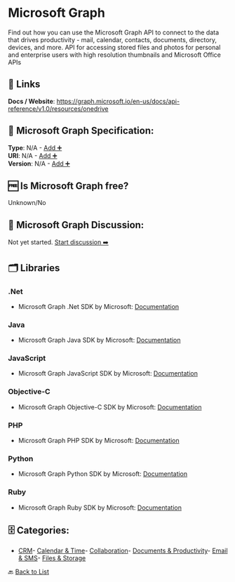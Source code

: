 # Microsoft Graph

Find out how you can use the Microsoft Graph API to connect to the data that drives productivity - mail, calendar, contacts, documents, directory, devices, and more. API for accessing stored files and photos for personal and enterprise users with high resolution thumbnails and Microsoft Office APIs

##  🔗 Links
**Docs / Website**: https://graph.microsoft.io/en-us/docs/api-reference/v1.0/resources/onedrive

## 🧬 Microsoft Graph Specification:
**Type**: N/A - [Add ➕](https://github.com/apis-list/apis-list/edit/main/apis/microsoft-graph/microsoft-graph.yaml)  
**URI**: N/A - [Add ➕](https://github.com/apis-list/apis-list/edit/main/apis/microsoft-graph/microsoft-graph.yaml)  
**Version**: N/A - [Add ➕](https://github.com/apis-list/apis-list/edit/main/apis/microsoft-graph/microsoft-graph.yaml)

## 🆓 Is Microsoft Graph free?
 Unknown/No 

## 💬 Microsoft Graph Discussion:
Not yet started. [Start discussion ➡️](https://github.com/apis-list/apis-list/discussions/new)

## 🗂️ Libraries
### .Net
- Microsoft Graph .Net SDK by Microsoft: [Documentation](https://github.com/microsoftgraph/msgraph-sdk-dotnet)
### Java
- Microsoft Graph Java SDK by Microsoft: [Documentation](https://github.com/microsoftgraph/msgraph-sdk-android)
### JavaScript
- Microsoft Graph JavaScript SDK by Microsoft: [Documentation](https://github.com/microsoftgraph/msgraph-sdk-javascript)
### Objective-C
- Microsoft Graph Objective-C SDK by Microsoft: [Documentation](https://github.com/microsoftgraph/msgraph-sdk-ios)
### PHP
- Microsoft Graph PHP SDK by Microsoft: [Documentation](https://github.com/microsoftgraph/msgraph-sdk-php)
### Python
- Microsoft Graph Python SDK by Microsoft: [Documentation](https://github.com/microsoftgraph/msgraph-sdk-python)
### Ruby
- Microsoft Graph Ruby SDK by Microsoft: [Documentation](https://github.com/microsoftgraph/msgraph-sdk-ruby)


## 🗄️ Categories:
- [CRM](https://github.com/apis-list/apis-list#crm-)- [Calendar & Time](https://github.com/apis-list/apis-list#calendar--time-)- [Collaboration](https://github.com/apis-list/apis-list#collaboration-)- [Documents & Productivity](https://github.com/apis-list/apis-list#documents--productivity-)- [Email & SMS](https://github.com/apis-list/apis-list#email--sms-)- [Files & Storage](https://github.com/apis-list/apis-list#files--storage-)

🔙  [Back to List](https://github.com/apis-list/apis-list)
